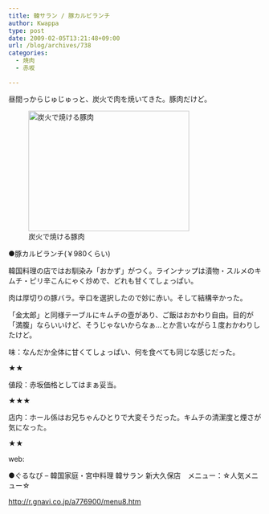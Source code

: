 ```yaml
---
title: 韓サラン / 豚カルビランチ
author: Kwappa
type: post
date: 2009-02-05T13:21:48+09:00
url: /blog/archives/738
categories:
  - 焼肉
  - 赤坂

---
```

昼間っからじゅじゅっと、炭火で肉を焼いてきた。豚肉だけど。
  
<figure id="attachment_739" aria-describedby="caption-attachment-739" style="width: 320px" class="wp-caption aligncenter"><img src="/blog/images/2009/02/09-02-05_13-21.jpg" alt="炭火で焼ける豚肉" title="炭火で焼ける豚肉" width="320" height="240" class="size-medium wp-image-739" /><figcaption id="caption-attachment-739" class="wp-caption-text">炭火で焼ける豚肉</figcaption></figure>
  
●豚カルビランチ(￥980くらい)
  
韓国料理の店ではお馴染み「おかず」がつく。ラインナップは漬物・スルメのキムチ・ピリ辛こんにゃく炒めで、どれも甘くてしょっぱい。
  
肉は厚切りの豚バラ。辛口を選択したので妙に赤い。そして結構辛かった。
  
「金太郎」と同様テーブルにキムチの壺があり、ご飯はおかわり自由。目的が「満腹」ならいいけど、そうじゃないからなぁ…とか言いながら１度おかわりしたけど。
  
味：なんだか全体に甘くてしょっぱい、何を食べても同じな感じだった。
  
★★
  
値段：赤坂価格としてはまぁ妥当。
  
★★★
  
店内：ホール係はお兄ちゃんひとりで大変そうだった。キムチの清潔度と煙さが気になった。
  
★★
  
web:
  
●ぐるなび &#8211; 韓国家庭・宮中料理 韓サラン 新大久保店　メニュー：☆人気メニュー☆
  
http://r.gnavi.co.jp/a776900/menu8.htm
